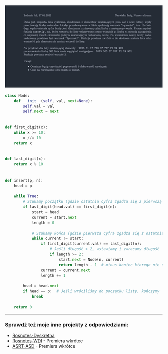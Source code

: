 <picture>
  <source srcset="../../../srt/zbior_zadan/2022_A6.png" media="(prefers-color-scheme: light)">
  <source srcset="../../../srt/zbior_zadan/black_2022_A6.jpeg" media="(prefers-color-scheme: dark)">
  <img src="../../../srt/zbior_zadan/black_2022_A6.jpeg" alt="zadanie 2022_A6">
</picture>

```python
class Node:
    def __init__(self, val, next=None):
        self.val = val
        self.next = next


def first_digit(x):
    while x >= 10:
        x //= 10
    return x


def last_digit(x):
    return x % 10


def insert(p, n):
    head = p

    while True:
        # Szukamy początku (gdzie ostatnia cyfra zgadza się z pierwszą cyfrą n)
        if last_digit(head.val) == first_digit(n):
            start = head
            current = start.next
            length = 0

            # Szukamy końca (gdzie pierwsza cyfra zgadza się z ostatnią cyfrą n)
            while current != start:
                if first_digit(current.val) == last_digit(n):
                    # Jeśli długość > 2, wstawiamy i zwracamy długość
                    if length >= 2:
                        start.next = Node(n, current)
                        return length - 1  # minus koniec ktorego nie usuwamy oraz ona sama
                current = current.next
                length += 1

        head = head.next
        if head == p:  # Jeśli wróciliśmy do początku listy, kończymy
            break

    return 0
```


---
### Sprawdź też moje inne projekty z odpowiedziami:
- [Rosnotes-Dyskretna](https://github.com/kamilGie/Rosnotes-Dyskretna)
- [Rosnotes-WDI](https://github.com/kamilGie/Rosnotes-WDI) - Premiera wkrótce
- [ASRT-ASD](https://github.com/kamilGie/Rosnotes-Dyskretna) - Premiera wkrótce
